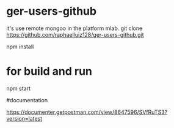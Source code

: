 # ger-users-github
it's use remote mongoo in the platform mlab.
git clone https://github.com/raphaelluiz128/ger-users-github.git

npm install

# for build and run

npm start

#documentation

https://documenter.getpostman.com/view/8647596/SVfRuTS3?version=latest